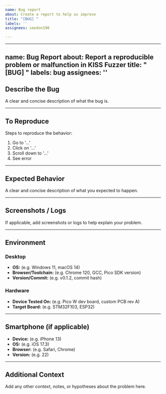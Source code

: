 ```yaml
---
name: Bug report
about: Create a report to help us improve
title: "[BUG] "
labels: ''
assignees: seedon198

---
```


---
name: Bug Report
about: Report a reproducible problem or malfunction in KISS Fuzzer
title: "[BUG] <short description>"
labels: bug
assignees: ''
---

## Describe the Bug
A clear and concise description of what the bug is.

---

## To Reproduce
Steps to reproduce the behavior:
1. Go to '...'
2. Click on '...'
3. Scroll down to '...'
4. See error

---

## Expected Behavior
A clear and concise description of what you expected to happen.

---

## Screenshots / Logs
If applicable, add screenshots or logs to help explain your problem.

---

## Environment

### Desktop
- **OS:** (e.g. Windows 11, macOS 14)
- **Browser/Toolchain:** (e.g. Chrome 120, GCC, Pico SDK version)
- **Version/Commit:** (e.g. v0.1.2, commit hash)

### Hardware
- **Device Tested On:** (e.g. Pico W dev board, custom PCB rev A)
- **Target Board:** (e.g. STM32F103, ESP32)

---

## Smartphone (if applicable)
- **Device:** (e.g. iPhone 13)
- **OS:** (e.g. iOS 17.3)
- **Browser:** (e.g. Safari, Chrome)
- **Version:** (e.g. 22)

---

## Additional Context
Add any other context, notes, or hypotheses about the problem here.
